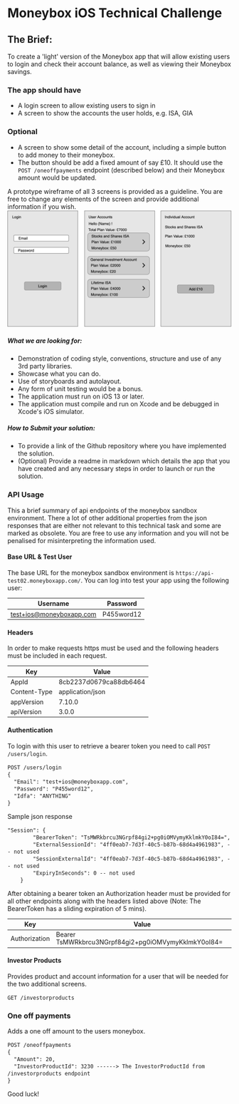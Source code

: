 # Moneybox iOS Technical Challenge

## The Brief:

To create a 'light' version of the Moneybox app that will allow existing users to login and check their account balance, as well as viewing their Moneybox savings.

### The app should have
- A login screen to allow existing users to sign in
- A screen to show the accounts the user holds, e.g. ISA, GIA

### Optional
- A screen to show some detail of the account, including a simple button to add money to their moneybox.
- The button should be add a fixed amount of say £10. It should use the `POST /oneoffpayments` endpoint (described below) and their Moneybox amount would be updated.

A prototype wireframe of all 3 screens is provided as a guideline. You are free to change any elements of the screen and provide additional information if you wish.
![](wireframe.png)

##### What we are looking for:
 - Demonstration of coding style, conventions, structure and use of any 3rd party libraries.
 - Showcase what you can do.
 - Use of storyboards and autolayout.
 - Any form of unit testing would be a bonus.
 - The application must run on iOS 13 or later.
 - The application must compile and run on Xcode and be debugged in Xcode's iOS simulator.

##### How to Submit your solution:
 - To provide a link of the Github repository where you have implemented the solution.
 - (Optional) Provide a readme in markdown which details the app that you have created and any necessary steps in order to launch or run the solution.

### API Usage
This a brief summary of api endpoints of the moneybox sandbox environment. There a lot of other additional properties from the json responses that are either not relevant to this technical task and some are marked as obsolete. You are free to use any information and you will not be penalised for misinterpreting  the information used.

#### Base URL & Test User
The base URL for the moneybox sandbox environment is `https://api-test02.moneyboxapp.com/`.
You can log into test your app using the following user:

|  Username          | Password         |
| ------------- | ------------- |
| test+ios@moneyboxapp.com  | P455word12  |

#### Headers

In order to make requests https must be used and the following headers must be included in each request.

|  Key | Value |
| ------------- | ------------- |
| AppId  | 8cb2237d0679ca88db6464  |
| Content-Type  | application/json  |
| appVersion | 7.10.0 |
| apiVersion | 3.0.0 |

#### Authentication
To login with this user to retrieve a bearer token you need to call `POST /users/login`.
```
POST /users/login
{
  "Email": "test+ios@moneyboxapp.com",
  "Password": "P455word12",
  "Idfa": "ANYTHING"
}
```
Sample json response
```
"Session": {
        "BearerToken": "TsMWRkbrcu3NGrpf84gi2+pg0iOMVymyKklmkY0oI84=",
        "ExternalSessionId": "4ff0eab7-7d3f-40c5-b87b-68d4a4961983", -- not used
        "SessionExternalId": "4ff0eab7-7d3f-40c5-b87b-68d4a4961983", -- not used
        "ExpiryInSeconds": 0 -- not used
    }
```
After obtaining a bearer token an Authorization header must be provided for all other endpoints along with the headers listed above (Note: The BearerToken has a sliding expiration of 5 mins).

|  Key          | Value         |
| ------------- | ------------- |
| Authorization  | Bearer TsMWRkbrcu3NGrpf84gi2+pg0iOMVymyKklmkY0oI84=  |

#### Investor Products
Provides product and account information for a user that will be needed for the two additional screens.
```
GET /investorproducts
```
### One off payments
Adds a one off amount to the users moneybox.
```
POST /oneoffpayments
{
  "Amount": 20,
  "InvestorProductId": 3230 ------> The InvestorProductId from /investorproducts endpoint
}
```
Good luck!








